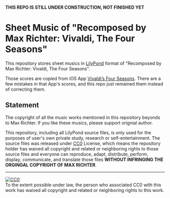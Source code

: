 **THIS REPO IS STILL UNDER CONSTRUCTION, NOT FINISHED YET**


# Sheet Music of "Recomposed by Max Richter: Vivaldi, The Four Seasons"

This repository stores sheet musics in [LilyPond](https://lilypond.org) format of "Recomposed by Max Richter: Vivaldi, The Four Seasons".

Those scores are copied from iOS App [Vivaldi’s Four Seasons](https://itunes.apple.com/us/app/vivaldis-four-seasons/id827751585). There are a few mistakes in that App's scores, and this repo just remained them instead of correcting them.

## Statement

The copyright of all the music works mentioned in this repository beyonds to Max Richter. If you like these musics, please support orignial author. 

This repository, including all LilyPond source files, is only used for the purposes of user's own private study, research or self-entertainment. The source files was released under [CC0](http://creativecommons.org/publicdomain/zero/1.0/) License, which means the repository holder has waived all copyright and related or neighboring rights to those source files and everyone can reproduce, adapt, distribute, perform, display, communicate, and translate those files **WITHOUT INFRINGING THE ORGINGAL COPYRIGHT OF MAX RICHTER**. 

-----

<p xmlns:dct="http://purl.org/dc/terms/">
  <a rel="license"
     href="http://creativecommons.org/publicdomain/zero/1.0/">
    <img src="https://licensebuttons.net/p/zero/1.0/88x31.png" style="border-style: none;" alt="CC0" />
  </a>
  <br />
  To the extent possible under law,
  <span rel="dct:publisher" resource="[_:publisher]">the person who associated CC0</span>
  with this work has waived all copyright and related or neighboring
  rights to this work.
</p>